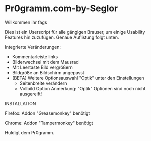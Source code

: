 Pr0gramm.com-by-Seglor
======================

Willkommen ihr fags

Dies ist ein Userscript für alle gängigen Brauser, um einige Usability Features hin zuzufügen. Genaue Auflistung folgt unten.


Integrierte Veränderungen:

- Kommentarleiste links
- Bilderwechsel mit dem Mausrad
- Mit Leertaste Bild vergrößern
- Bildgröße an Bildschirm angepasst
- (BETA) Weitere Optionsauswahl "Optik" unter den Einstellungen
    - Seitenbreite verändern
    - Vollbild Option
Anmerkung: "Optik" Optionen sind noch nicht ausgereift!



INSTALLATION

Firefox:
    Addon "Greasemonkey" benötigt
    
Chrome:
    Addon "Tampermonkey" benötigt






Huldigt dem Pr0gramm.
    
